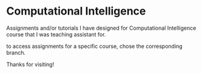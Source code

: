 # Computational Intelligence
Assignments and/or tutorials I have designed for Computational Intelligence course that I was teaching assistant for.

to access assignments for a specific course, chose the corresponding branch.

Thanks for visiting!
